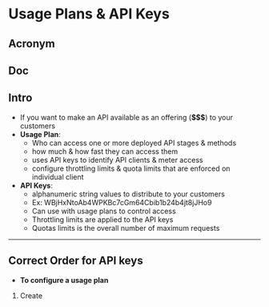 # Usage Plans & API Keys

## Acronym

## Doc

## Intro
* If you want to make an API available as an offering (**$$$**) to your customers
* **Usage Plan**:
    * Who can access one or more deployed API stages & methods
    * how much & how fast they can access them
    * uses API keys to identify API clients & meter access
    * configure throttling limits & quota limits that are enforced on individual client
* **API Keys**:
    * alphanumeric string values to distribute to your customers
    * Ex: WBjHxNtoAb4WPKBc7cGm64Cbib1b24b4jt8jJHo9
    * Can use with usage plans to control access
    * Throttling limits are applied to the API keys
    * Quotas limits is the overall number of maximum requests
    
---

## Correct Order for API keys
* **To configure a usage plan**
1. Create
